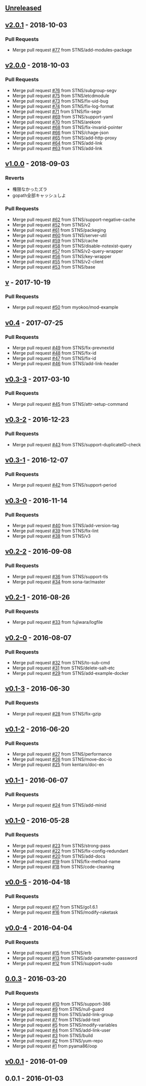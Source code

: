 <a name="unreleased"></a>
## [Unreleased]


<a name="v2.0.1"></a>
## [v2.0.1] - 2018-10-03
### Pull Requests
- Merge pull request [#77](https://github.com/STNS/STNS/issues/77) from STNS/add-modules-package


<a name="v2.0.0"></a>
## [v2.0.0] - 2018-10-03
### Pull Requests
- Merge pull request [#76](https://github.com/STNS/STNS/issues/76) from STNS/subgroup-segv
- Merge pull request [#75](https://github.com/STNS/STNS/issues/75) from STNS/etcdmodule
- Merge pull request [#73](https://github.com/STNS/STNS/issues/73) from STNS/fix-uid-bug
- Merge pull request [#74](https://github.com/STNS/STNS/issues/74) from STNS/fix-log-format
- Merge pull request [#71](https://github.com/STNS/STNS/issues/71) from STNS/fix-segv
- Merge pull request [#69](https://github.com/STNS/STNS/issues/69) from STNS/support-yaml
- Merge pull request [#70](https://github.com/STNS/STNS/issues/70) from STNS/arekore
- Merge pull request [#68](https://github.com/STNS/STNS/issues/68) from STNS/fix-invarid-pointer
- Merge pull request [#66](https://github.com/STNS/STNS/issues/66) from STNS/chage-json
- Merge pull request [#65](https://github.com/STNS/STNS/issues/65) from STNS/add-http-proxy
- Merge pull request [#64](https://github.com/STNS/STNS/issues/64) from STNS/add-link
- Merge pull request [#63](https://github.com/STNS/STNS/issues/63) from STNS/add-link


<a name="v1.0.0"></a>
## [v1.0.0] - 2018-09-03
### Reverts
- 権限なかったズラ
- gopath全部キャッシュしよ

### Pull Requests
- Merge pull request [#62](https://github.com/STNS/STNS/issues/62) from STNS/support-negative-cache
- Merge pull request [#52](https://github.com/STNS/STNS/issues/52) from STNS/v2
- Merge pull request [#61](https://github.com/STNS/STNS/issues/61) from STNS/packeging
- Merge pull request [#60](https://github.com/STNS/STNS/issues/60) from STNS/server-util
- Merge pull request [#59](https://github.com/STNS/STNS/issues/59) from STNS/cache
- Merge pull request [#58](https://github.com/STNS/STNS/issues/58) from STNS/disable-notexist-query
- Merge pull request [#57](https://github.com/STNS/STNS/issues/57) from STNS/v2-query-wrapper
- Merge pull request [#56](https://github.com/STNS/STNS/issues/56) from STNS/key-wrapper
- Merge pull request [#55](https://github.com/STNS/STNS/issues/55) from STNS/v2-client
- Merge pull request [#53](https://github.com/STNS/STNS/issues/53) from STNS/base


<a name="v"></a>
## [v] - 2017-10-19
### Pull Requests
- Merge pull request [#50](https://github.com/STNS/STNS/issues/50) from myokoo/mod-example


<a name="v0.4"></a>
## [v0.4] - 2017-07-25
### Pull Requests
- Merge pull request [#49](https://github.com/STNS/STNS/issues/49) from STNS/fix-prevnextid
- Merge pull request [#48](https://github.com/STNS/STNS/issues/48) from STNS/fix-id
- Merge pull request [#47](https://github.com/STNS/STNS/issues/47) from STNS/fix-id
- Merge pull request [#46](https://github.com/STNS/STNS/issues/46) from STNS/add-link-header


<a name="v0.3-3"></a>
## [v0.3-3] - 2017-03-10
### Pull Requests
- Merge pull request [#45](https://github.com/STNS/STNS/issues/45) from STNS/attr-setup-command


<a name="v0.3-2"></a>
## [v0.3-2] - 2016-12-23
### Pull Requests
- Merge pull request [#43](https://github.com/STNS/STNS/issues/43) from STNS/support-duplicateID-check


<a name="v0.3-1"></a>
## [v0.3-1] - 2016-12-07
### Pull Requests
- Merge pull request [#42](https://github.com/STNS/STNS/issues/42) from STNS/support-period


<a name="v0.3-0"></a>
## [v0.3-0] - 2016-11-14
### Pull Requests
- Merge pull request [#40](https://github.com/STNS/STNS/issues/40) from STNS/add-version-tag
- Merge pull request [#39](https://github.com/STNS/STNS/issues/39) from STNS/fix-lint
- Merge pull request [#38](https://github.com/STNS/STNS/issues/38) from STNS/v3


<a name="v0.2-2"></a>
## [v0.2-2] - 2016-09-08
### Pull Requests
- Merge pull request [#36](https://github.com/STNS/STNS/issues/36) from STNS/support-tls
- Merge pull request [#34](https://github.com/STNS/STNS/issues/34) from sona-tar/master


<a name="v0.2-1"></a>
## [v0.2-1] - 2016-08-26
### Pull Requests
- Merge pull request [#33](https://github.com/STNS/STNS/issues/33) from fujiwara/logfile


<a name="v0.2-0"></a>
## [v0.2-0] - 2016-08-07
### Pull Requests
- Merge pull request [#32](https://github.com/STNS/STNS/issues/32) from STNS/to-sub-cmd
- Merge pull request [#31](https://github.com/STNS/STNS/issues/31) from STNS/delete-salt-etc
- Merge pull request [#29](https://github.com/STNS/STNS/issues/29) from STNS/add-example-docker


<a name="v0.1-3"></a>
## [v0.1-3] - 2016-06-30
### Pull Requests
- Merge pull request [#28](https://github.com/STNS/STNS/issues/28) from STNS/fix-gzip


<a name="v0.1-2"></a>
## [v0.1-2] - 2016-06-20
### Pull Requests
- Merge pull request [#27](https://github.com/STNS/STNS/issues/27) from STNS/performance
- Merge pull request [#26](https://github.com/STNS/STNS/issues/26) from STNS/move-doc-io
- Merge pull request [#25](https://github.com/STNS/STNS/issues/25) from kentaro/doc-en


<a name="v0.1-1"></a>
## [v0.1-1] - 2016-06-07
### Pull Requests
- Merge pull request [#24](https://github.com/STNS/STNS/issues/24) from STNS/add-minid


<a name="v0.1-0"></a>
## [v0.1-0] - 2016-05-28
### Pull Requests
- Merge pull request [#23](https://github.com/STNS/STNS/issues/23) from STNS/strong-pass
- Merge pull request [#22](https://github.com/STNS/STNS/issues/22) from STNS/fix-config-redundant
- Merge pull request [#20](https://github.com/STNS/STNS/issues/20) from STNS/add-docs
- Merge pull request [#19](https://github.com/STNS/STNS/issues/19) from STNS/fix-method-name
- Merge pull request [#18](https://github.com/STNS/STNS/issues/18) from STNS/code-cleaning


<a name="v0.0-5"></a>
## [v0.0-5] - 2016-04-18
### Pull Requests
- Merge pull request [#17](https://github.com/STNS/STNS/issues/17) from STNS/go1.6.1
- Merge pull request [#16](https://github.com/STNS/STNS/issues/16) from STNS/modify-raketask


<a name="v0.0-4"></a>
## [v0.0-4] - 2016-04-04
### Pull Requests
- Merge pull request [#15](https://github.com/STNS/STNS/issues/15) from STNS/erb
- Merge pull request [#13](https://github.com/STNS/STNS/issues/13) from STNS/add-parameter-password
- Merge pull request [#12](https://github.com/STNS/STNS/issues/12) from STNS/support-sudo


<a name="0.0.3"></a>
## [0.0.3] - 2016-03-20
### Pull Requests
- Merge pull request [#10](https://github.com/STNS/STNS/issues/10) from STNS/support-386
- Merge pull request [#9](https://github.com/STNS/STNS/issues/9) from STNS/null-guard
- Merge pull request [#8](https://github.com/STNS/STNS/issues/8) from STNS/add-link-group
- Merge pull request [#7](https://github.com/STNS/STNS/issues/7) from STNS/add-test
- Merge pull request [#5](https://github.com/STNS/STNS/issues/5) from STNS/modify-variables
- Merge pull request [#4](https://github.com/STNS/STNS/issues/4) from STNS/add-link-user
- Merge pull request [#3](https://github.com/STNS/STNS/issues/3) from STNS/build
- Merge pull request [#2](https://github.com/STNS/STNS/issues/2) from STNS/yum-repo
- Merge pull request [#1](https://github.com/STNS/STNS/issues/1) from pyama86/oop


<a name="v0.0.1"></a>
## [v0.0.1] - 2016-01-09

<a name="0.0.1"></a>
## 0.0.1 - 2016-01-03

[Unreleased]: https://github.com/STNS/STNS/compare/v2.0.1...HEAD
[v2.0.1]: https://github.com/STNS/STNS/compare/v2.0.0...v2.0.1
[v2.0.0]: https://github.com/STNS/STNS/compare/v1.0.0...v2.0.0
[v1.0.0]: https://github.com/STNS/STNS/compare/v...v1.0.0
[v]: https://github.com/STNS/STNS/compare/v0.4...v
[v0.4]: https://github.com/STNS/STNS/compare/v0.3-3...v0.4
[v0.3-3]: https://github.com/STNS/STNS/compare/v0.3-2...v0.3-3
[v0.3-2]: https://github.com/STNS/STNS/compare/v0.3-1...v0.3-2
[v0.3-1]: https://github.com/STNS/STNS/compare/v0.3-0...v0.3-1
[v0.3-0]: https://github.com/STNS/STNS/compare/v0.2-2...v0.3-0
[v0.2-2]: https://github.com/STNS/STNS/compare/v0.2-1...v0.2-2
[v0.2-1]: https://github.com/STNS/STNS/compare/v0.2-0...v0.2-1
[v0.2-0]: https://github.com/STNS/STNS/compare/v0.1-3...v0.2-0
[v0.1-3]: https://github.com/STNS/STNS/compare/v0.1-2...v0.1-3
[v0.1-2]: https://github.com/STNS/STNS/compare/v0.1-1...v0.1-2
[v0.1-1]: https://github.com/STNS/STNS/compare/v0.1-0...v0.1-1
[v0.1-0]: https://github.com/STNS/STNS/compare/v0.0-5...v0.1-0
[v0.0-5]: https://github.com/STNS/STNS/compare/v0.0-4...v0.0-5
[v0.0-4]: https://github.com/STNS/STNS/compare/0.0.3...v0.0-4
[0.0.3]: https://github.com/STNS/STNS/compare/v0.0.1...0.0.3
[v0.0.1]: https://github.com/STNS/STNS/compare/0.0.1...v0.0.1
